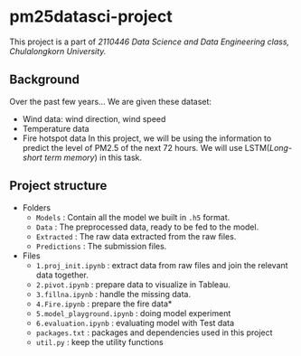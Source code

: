 # pm25datasci-project
This project is a part of *2110446 Data Science and Data Engineering class, Chulalongkorn University.* 

## Background
Over the past few years...
We are given these dataset:
- Wind data: wind direction, wind speed
- Temperature data
- Fire hotspot data
In this project, we will be using the information to predict the level of PM2.5 of the next 72 hours. We will use LSTM(*Long-short term memory*) in this task.

## Project structure
- Folders
    - `Models` : Contain all the model we built in `.h5` format.
    - `Data` : The preprocessed data, ready to be fed to the model.
    - `Extracted` : The raw data extracted from the raw files.
    - `Predictions` : The submission files.
- Files
    - `1.proj_init.ipynb` : extract data from raw files and join the relevant data together.
    - `2.pivot.ipynb` : prepare data to visualize in Tableau.
    - `3.fillna.ipynb` : handle the missing data.
    - `4.Fire.ipynb` : prepare the fire data*
    - `5.model_playground.ipynb` : doing model experiment
    - `6.evaluation.ipynb` : evaluating model with Test data
    - `packages.txt` : packages and dependencies used in this project
    - `util.py` : keep the utility functions
